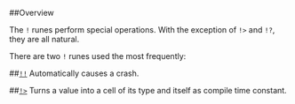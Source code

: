 ##Overview

The `!` runes perform special operations. With the exception of `!>` and `!?`, they are all natural.

There are two `!` runes used the most frequently:

##[`!!`]()  Automatically causes a crash. 

##[`!>`]()  Turns a value into a cell of its type and itself as compile time constant.








